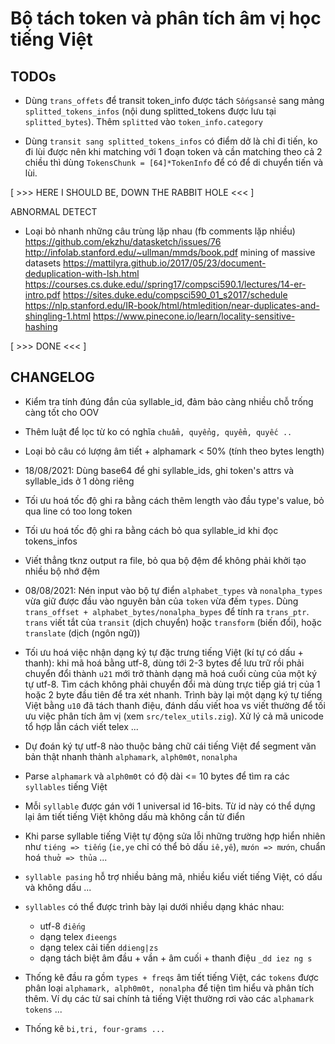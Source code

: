 # Bộ tách token và phân tích âm vị học tiếng Việt

## TODOs

* Dùng `trans_offets` để transit token_info được tách `Sốngsansẻ` sang mảng `splitted_tokens_infos` (nội dung splitted_tokens được lưu tại `splitted_bytes`). Thêm `splitted` vào `token_info.category`

* Dùng `transit sang splitted_tokens_infos` có điểm dở là chỉ đi tiến, ko đi lùi được nên khi matching với 1 đoạn token và cần matching theo cả 2 chiều thì dùng `TokensChunk = [64]*TokenInfo` để có để di chuyển tiến và lùi.

[ >>> HERE I SHOULD BE, DOWN THE RABBIT HOLE <<< ]

ABNORMAL DETECT

* Loại bỏ nhanh những câu trùng lặp nhau (fb comments lặp nhiều)
  https://github.com/ekzhu/datasketch/issues/76
  http://infolab.stanford.edu/~ullman/mmds/book.pdf mining of massive datasets
  https://mattilyra.github.io/2017/05/23/document-deduplication-with-lsh.html
  https://courses.cs.duke.edu//spring17/compsci590.1/lectures/14-er-intro.pdf
  https://sites.duke.edu/compsci590_01_s2017/schedule
  https://nlp.stanford.edu/IR-book/html/htmledition/near-duplicates-and-shingling-1.html
  https://www.pinecone.io/learn/locality-sensitive-hashing

[ >>> DONE <<< ]

## CHANGELOG

* Kiểm tra tính đúng đắn của syllable_id, đảm bảo càng nhiều chỗ trống càng tốt cho OOV

* Thêm luật để lọc từ ko có nghĩa `chuẩm, quyểng, quyểm, quyếc ..`

* Loại bỏ câu có lượng âm tiết + alphamark < 50% (tính theo bytes length)

* 18/08/2021: Dùng base64 để ghi syllable_ids, ghi token's attrs và syllable_ids ở 1 dòng riêng

* Tối ưu hoá tốc độ ghi ra bằng cách thêm length vào đầu type's value, bỏ qua line có too long token

* Tối ưu hoá tốc độ ghi ra bằng cách bỏ qua syllable_id khi đọc tokens_infos

* Viết thẳng tknz output ra file, bỏ qua bộ đệm để không phải khởi tạo nhiều bộ nhớ đệm

*  08/08/2021: Nén input vào bộ tự điển `alphabet_types` và `nonalpha_types` vừa giữ được đầu vào nguyên bản của `token` vừa đếm `types`. Dùng `trans_offset + alphabet_bytes/nonalpha_bypes` để tính ra `trans_ptr`. `trans` viết tắt của `transit` (dịch chuyển) hoặc `transform` (biến đổi), hoặc `translate` (dịch (ngôn ngữ))

* Tối ưu hoá việc nhận dạng ký tự đặc trưng tiếng Việt (kí tự có dấu + thanh): khi mã hoá bằng utf-8, dùng tới 2-3 bytes để lưu trữ rồi phải chuyển đổi thành `u21` mới trở thành dạng mã hoá cuối cùng của một ký tự utf-8. Tìm cách không phải chuyển đổi mà dùng trực tiếp giá trị của 1 hoặc 2 byte đầu tiên để tra xét nhanh. Trình bày lại một dạng ký tự tiếng Việt bằng `u10` đã tách thanh điệu, đánh dấu viết hoa vs viết thường để tối ưu việc phân tích âm vị (xem `src/telex_utils.zig`). Xử lý cả mã unicode tổ hợp lẫn cách viết telex ...

* Dự đoán ký tự utf-8 nào thuộc bảng chữ cái tiếng Việt để segment văn bản thật nhanh thành `alphamark`, `alph0m0t`, `nonalpha`

* Parse `alphamark` và `alph0m0t` có độ dài <= 10 bytes để tìm ra các `syllables` tiếng Việt

* Mỗi `syllable` được gán với 1 universal id 16-bits. Từ id này có thể dựng lại âm tiết tiếng Việt không dấu mà không cần từ điển

* Khi parse syllable tiếng Việt tự động sửa lỗi những trường hợp hiển nhiên như `tiéng => tiếng` (`ie,ye` chỉ có thể bỏ dấu `iê,yê`), `mưón => mướn`, chuẩn hoá `thuở => thủa` ...

* `syllable pasing` hỗ trợ nhiều bảng mã, nhiều kiểu viết tiếng Việt, có dấu và không dấu ...

* `syllables` có thể được trình bày lại dưới nhiều dạng khác nhau:
    - utf-8 `điếng`
    - dạng telex `đieengs`
    - dạng telex cải tiến `ddieng|zs`
    - dạng tách biệt âm đầu + vần + âm cuối + thanh điệu `_dd iez ng s`

* Thống kê đầu ra gồm `types + freqs` âm tiết tiếng Việt, các `tokens` được phân loại `alphamark, alph0m0t, nonalpha` để tiện tìm hiểu và phân tích thêm. Ví dụ các từ sai chính tả tiếng Việt thường rơi vào các `alphamark tokens` ...

* Thống kê `bi,tri, four-grams ...`
